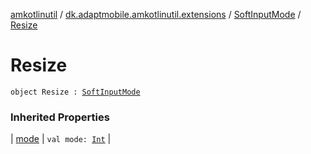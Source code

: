 [amkotlinutil](../../index.md) / [dk.adaptmobile.amkotlinutil.extensions](../index.md) / [SoftInputMode](index.md) / [Resize](-resize.md)

# Resize

`object Resize : `[`SoftInputMode`](index.md)

### Inherited Properties

| [mode](mode.md) | `val mode: `[`Int`](https://kotlinlang.org/api/latest/jvm/stdlib/kotlin/-int/index.html) |

